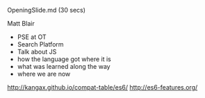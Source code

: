 OpeningSlide.md (30 secs)

Matt Blair
 - PSE at OT
 - Search Platform
 - Talk about JS
 - how the language got where it is
 - what was learned along the way
 - where we are now

http://kangax.github.io/compat-table/es6/
http://es6-features.org/
